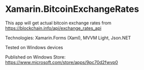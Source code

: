 # Xamarin.BitcoinExchangeRates
This app will get actual bitcoin exchange rates from https://blockchain.info/api/exchange_rates_api

Technologies:
Xamarin.Forms (Xaml),
MVVM Light,
Json.NET

Tested on Windows devices

Published on Windows Store: https://www.microsoft.com/store/apps/9pc70d2fwvp0
